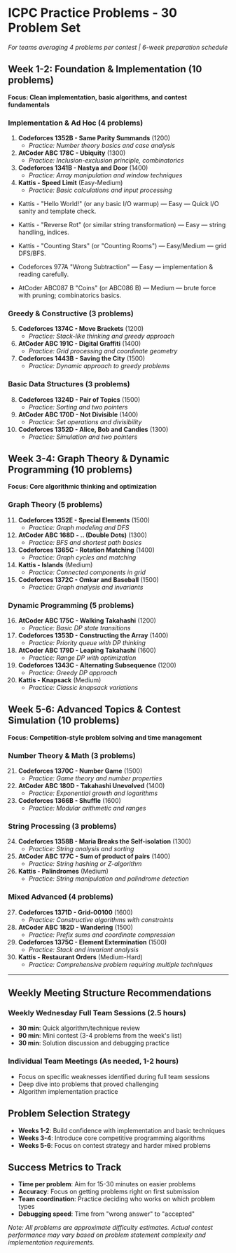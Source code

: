 # ICPC Practice Problems - 30 Problem Set
*For teams averaging 4 problems per contest | 6-week preparation schedule*

## Week 1-2: Foundation & Implementation (10 problems)
**Focus: Clean implementation, basic algorithms, and contest fundamentals**

### Implementation & Ad Hoc (4 problems)
1. **Codeforces 1352B - Same Parity Summands** (1200)
   - *Practice: Number theory basics and case analysis*
2. **AtCoder ABC 178C - Ubiquity** (1300) 
   - *Practice: Inclusion-exclusion principle, combinatorics*
3. **Codeforces 1341B - Nastya and Door** (1400)
   - *Practice: Array manipulation and window techniques*
4. **Kattis - Speed Limit** (Easy-Medium)
   - *Practice: Basic calculations and input processing*

- Kattis - "Hello World!" (or any basic I/O warmup) — Easy — Quick I/O sanity and template check.

- Kattis - "Reverse Rot" (or similar string transformation) — Easy — string handling, indices.

- Kattis - "Counting Stars" (or "Counting Rooms") — Easy/Medium — grid DFS/BFS.

- Codeforces 977A "Wrong Subtraction" — Easy — implementation & reading carefully.

- AtCoder ABC087 B "Coins" (or ABC086 B) — Medium — brute force with pruning; combinatorics basics.

### Greedy & Constructive (3 problems) 
5. **Codeforces 1374C - Move Brackets** (1200)
   - *Practice: Stack-like thinking and greedy approach*
6. **AtCoder ABC 191C - Digital Graffiti** (1400)
   - *Practice: Grid processing and coordinate geometry*
7. **Codeforces 1443B - Saving the City** (1500)
   - *Practice: Dynamic approach to greedy problems*

### Basic Data Structures (3 problems)
8. **Codeforces 1324D - Pair of Topics** (1500)
   - *Practice: Sorting and two pointers*
9. **AtCoder ABC 170D - Not Divisible** (1400)
   - *Practice: Set operations and divisibility*
10. **Codeforces 1352D - Alice, Bob and Candies** (1300)
    - *Practice: Simulation and two pointers*

## Week 3-4: Graph Theory & Dynamic Programming (10 problems)
**Focus: Core algorithmic thinking and optimization**

### Graph Theory (5 problems)
11. **Codeforces 1352E - Special Elements** (1500)
    - *Practice: Graph modeling and DFS*
12. **AtCoder ABC 168D - .. (Double Dots)** (1300)
    - *Practice: BFS and shortest path basics*
13. **Codeforces 1365C - Rotation Matching** (1400)
    - *Practice: Graph cycles and matching*
14. **Kattis - Islands** (Medium)
    - *Practice: Connected components in grid*
15. **Codeforces 1372C - Omkar and Baseball** (1500)
    - *Practice: Graph analysis and invariants*

### Dynamic Programming (5 problems)
16. **AtCoder ABC 175C - Walking Takahashi** (1200)
    - *Practice: Basic DP state transitions*
17. **Codeforces 1353D - Constructing the Array** (1400)
    - *Practice: Priority queue with DP thinking*
18. **AtCoder ABC 179D - Leaping Takahashi** (1600)
    - *Practice: Range DP with optimization*
19. **Codeforces 1343C - Alternating Subsequence** (1200)
    - *Practice: Greedy DP approach*
20. **Kattis - Knapsack** (Medium)
    - *Practice: Classic knapsack variations*

## Week 5-6: Advanced Topics & Contest Simulation (10 problems)
**Focus: Competition-style problem solving and time management**

### Number Theory & Math (3 problems)
21. **Codeforces 1370C - Number Game** (1500)
    - *Practice: Game theory and number properties*
22. **AtCoder ABC 180D - Takahashi Unevolved** (1400)
    - *Practice: Exponential growth and logarithms*
23. **Codeforces 1366B - Shuffle** (1600)
    - *Practice: Modular arithmetic and ranges*

### String Processing (3 problems)
24. **Codeforces 1358B - Maria Breaks the Self-isolation** (1300)
    - *Practice: String analysis and sorting*
25. **AtCoder ABC 177C - Sum of product of pairs** (1400)
    - *Practice: String hashing or Z-algorithm*
26. **Kattis - Palindromes** (Medium)
    - *Practice: String manipulation and palindrome detection*

### Mixed Advanced (4 problems)
27. **Codeforces 1371D - Grid-00100** (1600)
    - *Practice: Constructive algorithms with constraints*
28. **AtCoder ABC 182D - Wandering** (1500)
    - *Practice: Prefix sums and coordinate compression*
29. **Codeforces 1375C - Element Extermination** (1500)
    - *Practice: Stack and invariant analysis*
30. **Kattis - Restaurant Orders** (Medium-Hard)
    - *Practice: Comprehensive problem requiring multiple techniques*

---

## Weekly Meeting Structure Recommendations

### Weekly Wednesday Full Team Sessions (2.5 hours)
- **30 min**: Quick algorithm/technique review
- **90 min**: Mini contest (3-4 problems from the week's list)
- **30 min**: Solution discussion and debugging practice

### Individual Team Meetings (As needed, 1-2 hours)
- Focus on specific weaknesses identified during full team sessions
- Deep dive into problems that proved challenging
- Algorithm implementation practice

## Problem Selection Strategy
- **Weeks 1-2**: Build confidence with implementation and basic techniques
- **Weeks 3-4**: Introduce core competitive programming algorithms  
- **Weeks 5-6**: Focus on contest strategy and harder mixed problems

## Success Metrics to Track
- **Time per problem**: Aim for 15-30 minutes on easier problems
- **Accuracy**: Focus on getting problems right on first submission
- **Team coordination**: Practice deciding who works on which problem types
- **Debugging speed**: Time from "wrong answer" to "accepted"

*Note: All problems are approximate difficulty estimates. Actual contest performance may vary based on problem statement complexity and implementation requirements.*